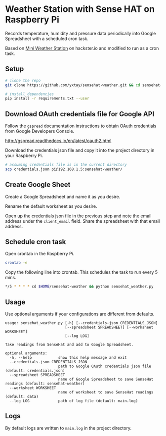 # Weather Station with Sense HAT on Raspberry Pi

Records temperature, humidity and pressure data periodically into Google Spreadsheet with a scheduled cron task.

Based on 
[Mini Weather Station](https://www.hackster.io/idreams/make-a-mini-weather-station-with-a-raspberry-pi-447866) 
on hackster.io and modified to run as a cron task.

## Setup

```bash
# clone the repo
git clone https://github.com/yxtay/sensehat-weather.git && cd sensehat-weather

# install dependencies
pip install -r requirements.txt --user
```

## Download OAuth credentials file for Google API

Follow the `gspread` documentation instructions to obtain OAuth credentials from Google Developers Console.

http://gspread.readthedocs.io/en/latest/oauth2.html

Download the credentials json file and copy it into the project directory in your Raspberry Pi.

```bash
# assuming credentials file is in the current directory
scp credentials.json pi@192.168.1.5:sensehat-weather/
```

## Create Google Sheet

Create a Google Spreadsheet and name it as you desire.

Rename the default worksheet as you desire.

Open up the credentials json file in the previous step 
and note the email address under the `client_email` field. 
Share the spreadsheet with that email address.

## Schedule cron task

Open crontab in the Raspberry Pi.

```bash
crontab -e
```

Copy the following line into crontab.
This schedules the task to run every 5 mins.

```bash
*/5 * * * * cd $HOME/sensehat-weather && python sensehat_weather.py
```

## Usage

Use optional arguments if your configurations are different from defaults.

```
usage: sensehat_weather.py [-h] [--credentials-json CREDENTIALS_JSON]
                           [--spreadsheet SPREADSHEET] [--worksheet WORKSHEET]
                           [--log LOG]

Take readings from SenseHat and add to Google Spreadsheet.

optional arguments:
  -h, --help            show this help message and exit
  --credentials-json CREDENTIALS_JSON
                        path to Google OAuth credentials json file (default: credentials.json)
  --spreadsheet SPREADSHEET
                        name of Google Spreadsheet to save SenseHat readings (default: sensehat-weather)
  --worksheet WORKSHEET
                        name of worksheet to save SenseHat readings (default: data)
  --log LOG             path of log file (default: main.log)
```

## Logs

By default logs are written to `main.log` in the project directory.

